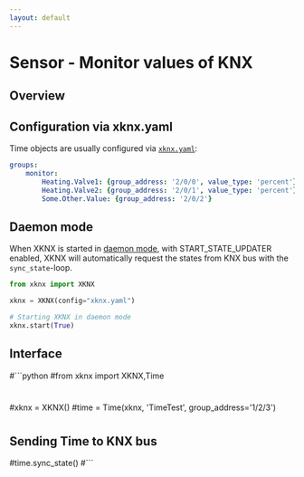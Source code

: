 ```yaml
---
layout: default
---
```


# [](#header-1)Sensor - Monitor values of KNX

## [](#header-2)Overview



## [](#header-2)Configuration via **xknx.yaml**

Time objects are usually configured via [`xknx.yaml`](/configuration):

```yaml
groups:
    monitor:
        Heating.Valve1: {group_address: '2/0/0', value_type: 'percent'}
        Heating.Valve2: {group_address: '2/0/1', value_type: 'percent'}
        Some.Other.Value: {group_address: '2/0/2'}
```

## [](#header-2)Daemon mode

When XKNX is started in [daemon mode](/xknx), with START_STATE_UPDATER enabled, XKNX will automatically request the states from KNX bus with the `sync_state`-loop. 

```python
from xknx import XKNX

xknx = XKNX(config="xknx.yaml")

# Starting XKNX in daemon mode
xknx.start(True)
```

## [](#header-2)Interface


#```python
#from xknx import XKNX,Time
#
#xknx = XKNX()
#time = Time(xknx, 'TimeTest', group_address='1/2/3')
#
## Sending Time to KNX bus 
#time.sync_state()
#```


